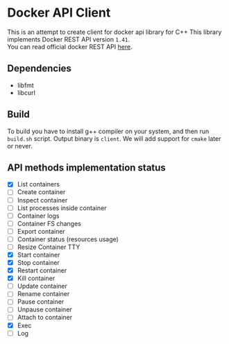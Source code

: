 # Docker API Client 
This is an attempt to create client for docker api library for C++ This library implements Docker REST API version `1.41`. </br>
You can read official docker REST API [here](https://docs.docker.com/engine/api/v1.41/#tag/Exec/operation/ContainerExec).

## Dependencies
- libfmt
- libcurl

## Build
To build you have to install g++ compiler on your system, and then run `build.sh` script. Output binary is `client`. We will add support for `cmake` later or never.

## API methods implementation status
- [x] List containers
- [ ] Create container
- [ ] Inspect container
- [ ] List processes inside container
- [ ] Container logs
- [ ] Container FS changes
- [ ] Export container
- [ ] Container status (resources usage)
- [ ] Resize Container TTY
- [x] Start container
- [x] Stop container
- [x] Restart container
- [x] Kill container
- [ ] Update container
- [ ] Rename container
- [ ] Pause container
- [ ] Unpause container
- [ ] Attach to container
- [x] Exec
- [ ] Log
